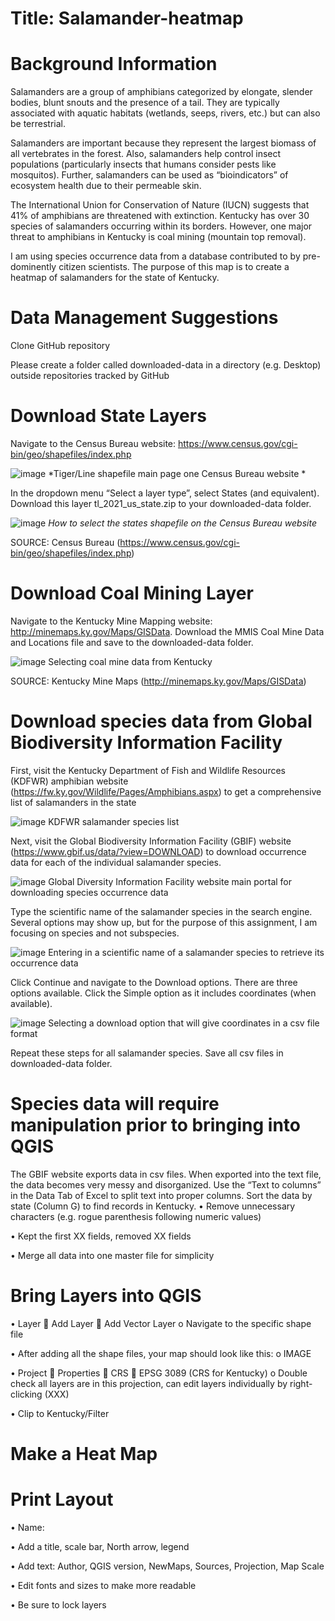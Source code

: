# Title: Salamander-heatmap

# Background Information
Salamanders are a group of amphibians categorized by elongate, slender bodies, blunt snouts and the presence of a tail. They are typically associated with aquatic habitats (wetlands, seeps, rivers, etc.) but can also be terrestrial.

Salamanders are important because they represent the largest biomass of all vertebrates in the forest. Also, salamanders help control insect populations (particularly insects that humans consider pests like mosquitos). Further, salamanders can be used as “bioindicators” of ecosystem health due to their permeable skin.

 The International Union for Conservation of Nature (IUCN) suggests that 41% of amphibians are threatened with extinction. Kentucky has over 30 species of salamanders occurring within its borders. However, one major threat to amphibians in Kentucky is coal mining (mountain top removal).
 
 I am using species occurrence data from a database contributed to by pre-dominently citizen scientists. The purpose of this map is to create a heatmap of salamanders for the state of Kentucky. 


# Data Management Suggestions
Clone GitHub repository 

Please create a folder called downloaded-data in a directory (e.g. Desktop) outside repositories tracked by GitHub

# Download State Layers
Navigate to the Census Bureau website: https://www.census.gov/cgi-bin/geo/shapefiles/index.php 

![image](https://user-images.githubusercontent.com/115514033/205518902-45ed4b4b-58a6-4834-b0b2-fd2c57f3fa80.png)
    *Tiger/Line shapefile main page one Census Bureau website * 

In the dropdown menu “Select a layer type”, select States (and equivalent). Download this layer tl_2021_us_state.zip to your downloaded-data folder.

![image](https://user-images.githubusercontent.com/115514033/205518968-a403b600-e66d-4845-93b8-156b30ab895e.png)
    *How to select the states shapefile on the Census Bureau website*

SOURCE: Census Bureau (https://www.census.gov/cgi-bin/geo/shapefiles/index.php)


# Download Coal Mining Layer 
Navigate to the Kentucky Mine Mapping website: http://minemaps.ky.gov/Maps/GISData. Download the MMIS Coal Mine Data and Locations file and save to the downloaded-data folder. 

![image](https://user-images.githubusercontent.com/115514033/205520720-6e9e9b06-b8cb-4a9a-8173-98c79e04ac14.png)
Selecting coal mine data from Kentucky

SOURCE: Kentucky Mine Maps (http://minemaps.ky.gov/Maps/GISData) 

# Download species data from Global Biodiversity Information Facility
First, visit the Kentucky Department of Fish and Wildlife Resources (KDFWR) amphibian website (https://fw.ky.gov/Wildlife/Pages/Amphibians.aspx) to get a comprehensive list of salamanders in the state

![image](https://user-images.githubusercontent.com/115514033/205519225-d5f1f120-1ae9-4411-b1a1-2b36bb7e3f46.png)
KDFWR salamander species list

Next, visit the Global Biodiversity Information Facility (GBIF) website (https://www.gbif.us/data/?view=DOWNLOAD) to download occurrence data for each of the individual salamander species.

![image](https://user-images.githubusercontent.com/115514033/205519273-82da93d8-279d-4bae-a706-554020716fff.png)
Global Diversity Information Facility website main portal for downloading species occurrence data


Type the scientific name of the salamander species in the search engine. Several options may show up, but for the purpose of this assignment, I am focusing on species and not subspecies.


![image](https://user-images.githubusercontent.com/115514033/205519335-ce485a08-6d41-416b-a878-14c8a5c904ff.png)
Entering in a scientific name of a salamander species to retrieve its occurrence data


Click Continue and navigate to the Download options. There are three options available. Click the Simple option as it includes coordinates (when available).

![image](https://user-images.githubusercontent.com/115514033/205519381-b51be61f-7879-49eb-bdec-c8bacd3bbb94.png)
Selecting a download option that will give coordinates in a csv file format


Repeat these steps for all salamander species. Save all csv files in downloaded-data folder.


# Species data will require manipulation prior to bringing into QGIS
The GBIF website exports data in csv files. When exported into the text file, the data becomes very messy and disorganized. Use the “Text to columns” in the Data Tab of Excel to split text into proper columns. Sort the data by state (Column G) to find records in Kentucky. 
•	Remove unnecessary characters (e.g. rogue parenthesis following numeric values)

•	Kept the first XX fields, removed XX fields

•	Merge all data into one master file for simplicity 



# Bring Layers into QGIS
•	Layer  Add Layer  Add Vector Layer
    o	Navigate to the specific shape file

•	After adding all the shape files, your map should look like this:
    o	IMAGE

•	Project  Properties  CRS  EPSG 3089 (CRS for Kentucky)
    o	Double check all layers are in this projection, can edit layers individually by right-clicking (XXX)

•	Clip to Kentucky/Filter



# Make a Heat Map


# Print Layout
•	Name:

•	Add a title, scale bar, North arrow, legend

•	Add text: Author, QGIS version, NewMaps, Sources, Projection, Map Scale

•	Edit fonts and sizes to make more readable

•	Be sure to lock layers


